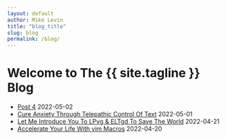 ```yaml
---
layout: default
author: Mike Levin
title: "blog_title"
slug: blog
permalink: /blog/
---
```


# Welcome to The {{ site.tagline }} Blog

- [Post 4](/blog/post-4/) 2022-05-02
- [Cure Anxiety Through Telepathic Control Of Text](/blog/cure-anxiety-through-telepathic-control-of-text/) 2022-05-01
- [Let Me Introduce You To LPvg & ELTgd To Save The World](/blog/let-me-introduce-you-to-lpvg-eltgd-to-save-the-world/) 2022-04-21
- [Accelerate Your Life With vim Macros](/blog/accelerate-your-life-with-vim-macros/) 2022-04-20